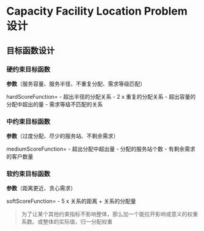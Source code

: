 # Capacity Facility Location Problem 设计

## 目标函数设计

### 硬约束目标函数

**参数**（服务容量、服务半径、不重复分配、需求等级匹配）

hardScoreFunction= - 超出半径的分配关系 - 2 x 重复的分配关系 - 超出容量的分配中超出的量 - 需求等级不匹配的关系

### 中约束目标函数

**参数**（过度分配、尽少的服务站、不剩余需求）

mediumScoreFunction= - 超出分配中超出量 - 分配的服务站个数 - 有剩余需求的客户数量

### 软约束目标函数

**参数**（距离更近、贪心需求）

softScoreFunction= - 5 x 关系的距离 + 关系的分配量

> 为了让某个其他约束指标不影响整体，那么加一个能拉开影响或意义的权重系数。或整体的实际值，归一分配权重
